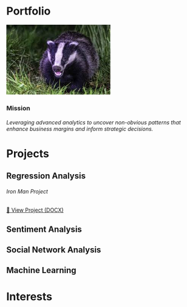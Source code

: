 # Portfolio

![Matt Nelson](images/images.jpg)

### Mission
###### Leveraging advanced analytics to uncover non-obvious patterns that enhance business margins and inform strategic decisions.

# Projects

## Regression Analysis
###### Iron Man Project
[📄 View Project (DOCX)](ironman_project.docx)


## Sentiment Analysis

## Social Network Analysis

## Machine Learning



# Interests

